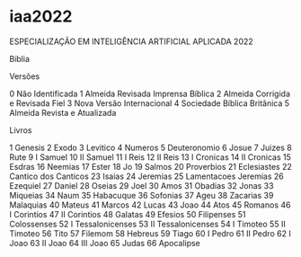 # iaa2022
ESPECIALIZAÇÃO EM INTELIGÊNCIA ARTIFICIAL APLICADA 2022


Biblia

Versões

0	Não Identificada
1	Almeida Revisada Imprensa Bíblica
2	Almeida Corrigida e Revisada Fiel
3	Nova Versão Internacional
4	Sociedade Bíblica Britânica
5	Almeida Revista e Atualizada

Livros

1	Genesis
2	Exodo
3	Levitico
4	Numeros
5	Deuteronomio
6	Josue
7	Juizes
8	Rute
9	I Samuel
10	II Samuel
11	I Reis
12	II Reis
13	I Cronicas
14	II Cronicas
15	Esdras
16	Neemias
17	Ester
18	Jo
19	Salmos
20	Proverbios
21	Eclesiastes
22	Cantico dos Canticos
23	Isaias
24	Jeremias
25	Lamentacoes Jeremias
26	Ezequiel
27	Daniel
28	Oseias
29	Joel
30	Amos
31	Obadias
32	Jonas
33	Miqueias
34	Naum
35	Habacuque
36	Sofonias
37	Ageu
38	Zacarias
39	Malaquias
40	Mateus
41	Marcos
42	Lucas
43	Joao
44	Atos
45	Romanos
46	I Corintios
47	II Corintios
48	Galatas
49	Efesios
50	Filipenses
51	Colossenses
52	I Tessalonicenses
53	II Tessalonicenses
54	I Timoteo
55	II Timoteo
56	Tito
57	Filemom
58	Hebreus
59	Tiago
60	I Pedro
61	II Pedro
62	I Joao
63	II Joao
64	III Joao
65	Judas
66	Apocalipse

